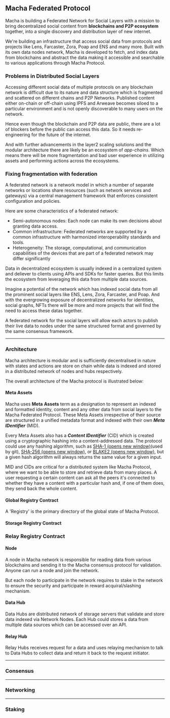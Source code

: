 
## Macha Federated Protocol

Macha is building a Federated Network for Social Layers with a mission to bring decentralized social content from **blockchains and P2P ecosystem** together, into a single discovery and distribution layer of new internet.

We're building an infrastructure that access social data from protocols and projects like Lens, Farcaster, Zora, Poap and ENS and many more. Built with its own data nodes network, Macha is developed to fetch, and index data from blockchains and abstract the data making it accessible and searchable to various applications through Macha Protocol.


### Problems in Distributed Social Layers

Accessing different social data of multiple protocols on any blockchain network is difficult due to its nature and data structure which is fragmented and scattered on different chains and P2P Networks. Published content either on-chain or off-chain using IPFS and Arweave becomes siloed to a particular environment and is not openly discoverable to many users on the network.

Hence even though the blockchain and P2P data are public, there are a lot of blockers before the public can access this data. So it needs re-engineering for the future of the internet.

And with further advancements in the layer2 scaling solutions and the modular architecture there are likely be an ecosystem of *app-chains*. Which means there will be more fragmentation and bad user experience in utilizing assets and performing actions across the ecosystems. 

### Fixing fragmentation with federation

A federated network is a network model in which a number of separate networks or locations share resources (such as network services and gateways) via a central management framework that enforces consistent configuration and policies.

Here are some characteristics of a federated network:

- Semi-autonomous nodes: Each node can make its own decisions about granting data access.
- Common infrastructure: Federated networks are supported by a common infrastructure with harmonized interoperability standards and tools.
- Heterogeneity: The storage, computational, and communication capabilities of the devices that are part of a federated network may differ significantly


Data in decentralized ecosystem is usually indexed in a centralized system and deliever to clients using APIs and SDKs for faster queries. But this limits the ecosystem from leveraging this data from multiple data sources.

Imagine a potential of the network which has indexed social data from all the prominent social layers like ENS, Lens, Zora, Farcaster, and Poap. And with the evergrowing exposure of decentralized networks for identities, social graphs, NFTs there will be more and more projects that will find the need to access these datas together.

A federated network for the social layers will allow each actors to publish their live data to nodes under the same structured format and governed by the same consensus framework.

---
### Architecture
Macha architecture is modular and is sufficiently decentralised in nature with states and actions are store on chain while data is indexed and stored in a distributed network of nodes and hubs respectively. 

The overall architecture of the Macha protocol is illustrated below:


#### Meta Assets

Macha uses **Meta** **Assets** term as a designation to represent an indexed and formatted identity, content and any other data from social layers to the Macha Federated Protocol. These Meta Assets irrespective of their source are structured in a unified metadata format and indexed with their own ***Meta IDentifier*** (MID). 

Every Meta Assets also has a ***Content IDentifier*** (CID) which is created using a cryptographic hashing into a content-addressed data. The protocol could use any hashing algorithm, such as [SHA-1 (opens new window)](https://en.wikipedia.org/wiki/SHA-1)(used by git), [SHA-256 (opens new window)](https://en.wikipedia.org/wiki/SHA-2), or [BLAKE2 (opens new window)](https://en.wikipedia.org/wiki/BLAKE_(hash_function)#BLAKE2), but a given hash algorithm will always returns the same value for a given input.

MID and CIDs are critical for a distributed system like Macha Protocol, where we want to be able to store and retrieve data from many places. A user requesting a certain content can ask all the peers it's connected to whether they have a content with a particular hash and, if one of them does, they send back the whole content.


#### Global Registry Contract

A 'Registry' is the primary directory of the global state of Macha Protocol. 




#### Storage Registry Contract



### Relay Registry Contract


#### Node

A node in Macha network is responsible for reading data from various blockchains and sending it to the Macha consensus protocol for validation. Anyone can run a node and join the network.

But each node to participate in the network requires to stake in the network to ensure the security and participate in reward acquiral/slashing mechanism. 

#### Data Hub
Data Hubs are distributed network of storage servers that validate and store data indexed via Network Nodes. Each Hub could stores a data from multiple data sources which can be accessed over an API.

#### Relay Hub
Relay Hubs receives request for a data and uses relaying mechanism to talk to Data Hubs to collect data and return it back to the request initiator. 


---

### Consensus

---

### Networking

-----

### Staking